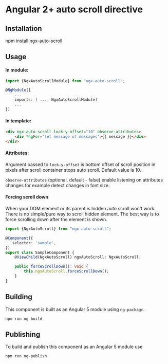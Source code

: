 # Angular 2+ auto scroll directive

## Installation
npm install ngx-auto-scroll

## Usage

#### In module:

```typescript
import {NgxAutoScrollModule} from "ngx-auto-scroll";

@NgModule({
	...
	imports: [ ..., NgxAutoScrollModule]
	...
})
```

#### In template:

```html
<div ngx-auto-scroll lock-y-offset="10" observe-attributes>
    <div *ngFor="let message of messages">{{ message }}</div>
</div>
```

#### Attributes:

Argument passed to `lock-y-offset` is bottom offset of scroll position in pixels after scroll container stops auto scroll. Default value is 10.

`observe-attributes` (optional, default - false) enable listening on attributes changes for example detect changes in font size.

#### Forcing scroll down

When your DOM element or its parent is hidden auto scroll won't work. There is no simple/pure way to scroll hidden element. The best way is to force scrolling down after the element is shown.

```typescript
import {NgxAutoScroll} from "ngx-auto-scroll";

@Component({
   selector: 'sample',
})
export class SampleComponent {
    @ViewChild(NgxAutoScroll) ngxAutoScroll: NgxAutoScroll;

    public forceScrollDown(): void {
        this.ngxAutoScroll.forceScrollDown();
    }
}
```

## Building
This component is built as an Angular 5 module using `ng-packagr`.

```
npm run ng-build
```

## Publishing
To build and publish this component as an Angular 5 module use
```
npm run ng-publish
```
